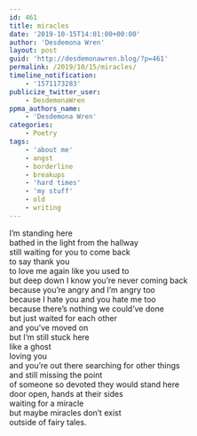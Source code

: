 ```yaml
---
id: 461
title: miracles
date: '2019-10-15T14:01:00+00:00'
author: 'Desdemona Wren'
layout: post
guid: 'http://desdemonawren.blog/?p=461'
permalink: /2019/10/15/miracles/
timeline_notification:
    - '1571173283'
publicize_twitter_user:
    - DesdemonaWren
ppma_authors_name:
    - 'Desdemona Wren'
categories:
    - Poetry
tags:
    - 'about me'
    - angst
    - borderline
    - breakups
    - 'hard times'
    - 'my stuff'
    - old
    - writing
---
```


I’m standing here  
bathed in the light from the hallway  
still waiting for you to come back  
to say thank you  
to love me again like you used to  
but deep down I know you’re never coming back  
because you’re angry and I’m angry too  
because I hate you and you hate me too  
because there’s nothing we could’ve done  
but just waited for each other  
and you’ve moved on  
but I’m still stuck here  
like a ghost  
loving you  
and you’re out there searching for other things  
and still missing the point  
of someone so devoted they would stand here  
door open, hands at their sides  
waiting for a miracle  
but maybe miracles don’t exist  
outside of fairy tales.